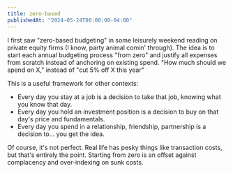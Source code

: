 ```yaml
---
title: zero-based
publishedAt: "2024-05-24T00:00:00-04:00"
---
```


I first saw "zero-based budgeting" in some leisurely weekend reading on private equity firms (I know, party animal
comin' through). The idea is to start each annual budgeting process "from zero" and justify all expenses from scratch
instead of anchoring on existing spend. "How much should we spend on X," instead of "cut 5% off X this year"

This is a useful framework for other contexts:

- Every day you stay at a job is a decision to take that job, knowing what you know that day.
- Every day you hold an investment position is a decision to buy on that day's price and fundamentals.
- Every day you spend in a relationship, friendship, partnership is a decision to... you get the idea.

Of course, it's not perfect. Real life has pesky things like transaction costs, but that's entirely the point. Starting
from zero is an offset against complacency and over-indexing on sunk costs.
